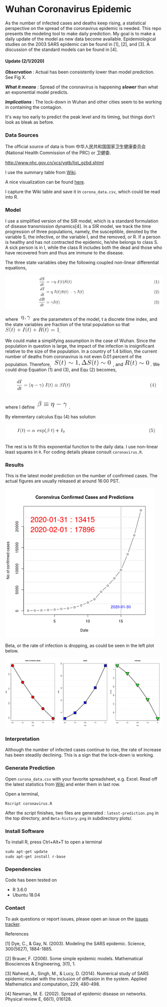 # Wuhan Coronavirus Epidemic
As the number of infected cases and deaths keep rising, a statistical perspective on the spread of the coronavirus epidemic is needed. This repo presents the modeling tool to make daily prediction. My goal is to make a daily update of the model as new data become available. Epidemiological studies on the 2003 SARS epidemic can be found in [1], [2], and [3]. A discussion of the standard models can be found in [4].

#### Update (2/1/2020) 
**_Observation_** : Actual has been consistently lower than model prediction. See Fig X.  

**_What it means_** : Spread of the coronavirus is happening **_slower_** than what an exponential model predicts. 

**_Implications_** : The lock-down in Wuhan and other cities seem to be working in containing the contagion. 

It's way too early to predict the peak level and its timing, but things don't look as bleak as before.

### Data Sources
The official source of data is from 中华人民共和国国家卫生健康委员会 (National Health Commission of the PRC) or 卫健委.

http://www.nhc.gov.cn/xcs/yqtb/list_gzbd.shtml

I use the summary table from [Wiki](https://en.wikipedia.org/wiki/Timeline_of_the_2019%E2%80%9320_Wuhan_coronavirus_outbreak).

A nice visualization can be found [here](https://gisanddata.maps.arcgis.com/apps/opsdashboard/index.html#/bda7594740fd40299423467b48e9ecf6).

I capture the Wiki table and save it in `corona_data.csv`, which could be read into R. 


### Model

I use a simplified version of the SIR model, which is a standard formulation of disease transmission dynamics[4]. In a SIR model, we track the time progression of three populations, namely, the susceptible, denoted by the variable S, the infective, or the variable I, and the removed, or R. If a person is healthy and has not contracted the epidemic, he/she belongs to class S. A sick person is in I, while the class R includes both the dead and those who have recovered from and thus are immune to the disease.

The three state variables obey the following coupled non-linear differential equations,

<p align="center"> 
<img src="Img/equ1-3.png">
</p>


where ![beta_gamma](Img/eta_gamma.png) are the parameters of the model, t a discrete time index, and the state variables are fraction of the total population so that ![sum_1](Img/sum_to_1.gif).

We could make a simplifying assumption in the case of Wuhan. Since the population in question is large, the impact of the infection is insignificant relative to the size of the population. In a country of 1.4 billion, the current number of deaths from coronavirus is not even 0.01 percent of the population. Therefore, ![S_near_1](Img/S_near_1_80.png), and ![R_near_0](Img/R_near_0_80.png). We could drop Equation (1) and (3), and Equ (2) becomes,

<p align="center"> 
<img src="Img/equ4.png">
</p>

where I define ![beta_def](Img/beta-def.png).

By elementary calculus Equ (4) has solution

<p align="center"> 
<img src="Img/equ5.png">
</p>

The rest is to fit this exponential function to the daily data. I use non-linear least squares in `R`. For coding details please consult `coronavirus.R`.


### Results
This is the latest model prediction on the number of confirmed cases. The actual figures are usually released at around 16:00 PST. 

![predict1](latest-prediction.png)

Beta, or the rate of infection is dropping, as could be seen in the left plot below.

![beta](plots/Beta-history.png)


### Interpretation
Although the number of infected cases continue to rise, the rate of increase has been steadily declining. This is a sign that the lock-down is working.

### Generate Prediction
Open `corona_data.csv` with your favorite spreadsheet, e.g. Excel. Read off the latest statistics from [Wiki](https://en.wikipedia.org/wiki/Timeline_of_the_2019%E2%80%9320_Wuhan_coronavirus_outbreak) and enter them in last row.

Open a terminal, 

    Rscript coronavirus.R

After the script finishes, two files are generated : `latest-prediction.png` in the top directory, and `Beta-history.png` in subdirectory plots/. 

### Install Software
To install R, press Ctrl+Alt+T to open a terminal

    sudo apt-get update 
    sudo apt-get install r-base



### Dependencies
Code has been tested on 
* R 3.6.0
* Ubuntu 18.04 




### Contact
To ask questions or report issues, please open an issue on the [issues tracker](https://github.com/htso/Coronavirus_Epidemic/issues).


References

[1] Dye, C., & Gay, N. (2003). Modeling the SARS epidemic. Science, 300(5627), 1884-1885.

[2] Brauer, F. (2006). Some simple epidemic models. Mathematical Biosciences & Engineering, 3(1), 1.

[3] Naheed, A., Singh, M., & Lucy, D. (2014). Numerical study of SARS epidemic model with the inclusion of diffusion in the system. Applied Mathematics and computation, 229, 480-498.

[4] Newman, M. E. (2002). Spread of epidemic disease on networks. Physical review E, 66(1), 016128.


